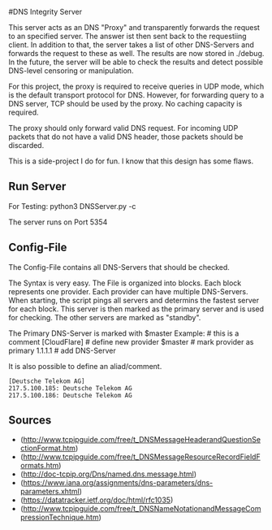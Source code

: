 #DNS Integrity Server 

This server acts as an DNS "Proxy" and transparently forwards the request to an specified server. The answer ist then sent back to the requestiing client.
In addition to that, the server takes a list of other DNS-Servers and forwards the request to these as well. The results are now stored in ./debug.
In the future, the server will be able to check the results and detect possible DNS-level censoring or manipulation.

For this project, the proxy is required to receive queries in UDP mode, which is the default transport protocol for DNS. However, for forwarding query to a DNS server, TCP should be used by the proxy.  No caching capacity is required.  

The proxy should only forward valid DNS request. For incoming UDP packets that do not have a valid DNS header, those packets should be discarded.

This is a side-project I do for fun. I know that this design has some flaws.

## Run Server
For Testing:
    python3 DNSServer.py -c <path to config>

The server runs on Port 5354

## Config-File
The Config-File contains all DNS-Servers that should be checked.

The Syntax is very easy. The File is organized into blocks.
Each block represents one provider. Each provider can have multiple DNS-Servers.
When starting, the script pings all servers and determins the fastest server for each block. This server is then marked as the primary server and is used for checking. The other servers are marked as "standby".

The Primary DNS-Server is marked with $master
Example:
    # this is a comment
    [CloudFlare] # define new provider
    $master      # mark provider as primary
    1.1.1.1      # add DNS-Server

It is also possible to define an aliad/comment.

    [Deutsche Telekom AG]
    217.5.100.185: Deutsche Telekom AG
    217.5.100.186: Deutsche Telekom AG


## Sources
* (http://www.tcpipguide.com/free/t_DNSMessageHeaderandQuestionSectionFormat.htm)
* (http://www.tcpipguide.com/free/t_DNSMessageResourceRecordFieldFormats.htm)
* (http://doc-tcpip.org/Dns/named.dns.message.html)
* (https://www.iana.org/assignments/dns-parameters/dns-parameters.xhtml)
* (https://datatracker.ietf.org/doc/html/rfc1035)
* (http://www.tcpipguide.com/free/t_DNSNameNotationandMessageCompressionTechnique.htm)